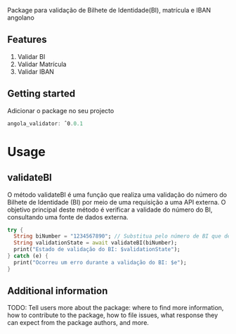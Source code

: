 <!--
This README describes the package. If you publish this package to pub.dev,
this README's contents appear on the landing page for your package.

For information about how to write a good package README, see the guide for
[writing package pages](https://dart.dev/guides/libraries/writing-package-pages).

For general information about developing packages, see the Dart guide for
[creating packages](https://dart.dev/guides/libraries/create-library-packages)
and the Flutter guide for
[developing packages and plugins](https://flutter.dev/developing-packages).
-->

Package para validação  de Bilhete de Identidade(BI), matrícula e IBAN angolano

## Features

1. Validar BI
2. Validar Matrícula
3. Validar IBAN

## Getting started

Adicionar o package no seu projecto

```dart
angola_validator: ˆ0.0.1
```


# Usage

## validateBI

O método validateBI é uma função que realiza uma validação do número do Bilhete de Identidade (BI) por meio de uma requisição a uma API externa. O objetivo principal deste método é verificar a validade do número do BI, consultando uma fonte de dados externa.

```dart
try {
  String biNumber = "1234567890"; // Substitua pelo número de BI que deseja validar.
  String validationState = await validateBI(biNumber);
  print("Estado de validação do BI: $validationState");
} catch (e) {
  print("Ocorreu um erro durante a validação do BI: $e");
}
```

## Additional information

TODO: Tell users more about the package: where to find more information, how to
contribute to the package, how to file issues, what response they can expect
from the package authors, and more.
